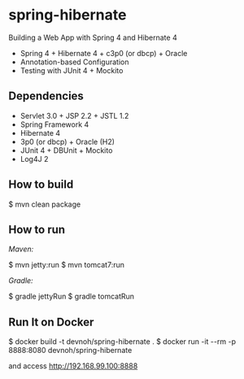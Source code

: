 # spring-hibernate
Building a Web App with Spring 4 and Hibernate 4

* Spring 4 + Hibernate 4 + c3p0 (or dbcp) + Oracle
* Annotation-based Configuration
* Testing with JUnit 4 + Mockito

Dependencies
------------

* Servlet 3.0 + JSP 2.2 + JSTL 1.2
* Spring Framework 4
* Hibernate 4
* 3p0 (or dbcp) + Oracle (H2)
* JUnit 4 + DBUnit + Mockito
* Log4J 2

How to build
------------

$ mvn clean package

How to run
----------
*Maven:*

$ mvn jetty:run
$ mvn tomcat7:run

*Gradle:*

$ gradle jettyRun
$ gradle tomcatRun

Run It on Docker
----------------

$ docker build -t devnoh/spring-hibernate .
$ docker run -it --rm -p 8888:8080 devnoh/spring-hibernate

and access http://192.168.99.100:8888
